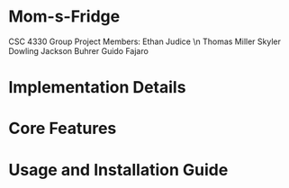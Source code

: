 # Mom-s-Fridge
CSC 4330 Group Project
Members:
Ethan Judice \n
Thomas Miller
Skyler Dowling
Jackson Buhrer
Guido Fajaro


# Implementation Details


# Core Features


# Usage and Installation Guide
